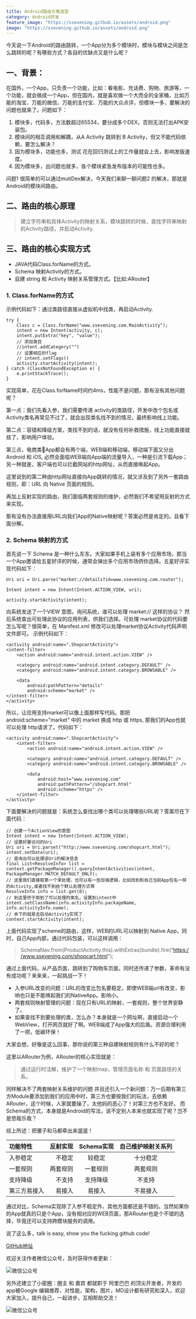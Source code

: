 ```yaml
---
title: Android路由方案选型
category: Android开发
feature_image: "https://ssevening.github.io/assets/android.png"
image: "https://ssevening.github.io/assets/android.png"
---
```


今天说一下Android的路由跳转，一个App分为多个模块时，模块与模块之间是怎么跳转的呢？有哪些方式？各自的优缺点又是什么呢？

<!-- more -->

## 一、背景：
在国外，一个App，只负责一个功能，比如：看电影、充话费、购物、旅游等，一个功能，就会做成一个App，但在国内，就是喜欢做一个大而全的全家桶，比如万能的淘宝、万能的微信、万能的支付宝、万能的大众点评，但模块一多，要解决的问题也就来了。问题如下：

1. 模块多，代码多，方法数超过65534，要分成多个DEX，否则无法打出APK安装包。
2. 模块间的相互调用和解耦，从A Activity 跳转到 B Activity，但又不能代码依赖，要怎么解决？
3. 因为模块多，功能也多，测试 花在回归测试上的工作量就会上去，影响发版速度。
4. 因为模块多，出问题也就多，各个模块紧急发布版本的可能性也多。


问题1 很简单的可以通过mutiDex解决，今天我们来聊一聊问题2 的解决，那就是 Android的模块间路由。


## 二、路由的核心原理

> 建立字符串和具体Activity的映射关系，模块跳转的时候，查找字符串映射的Activity路径，并启动Activity.

## 三、路由的核心实现方式
* JAVA代码Class.forName的方式。
* Schema 映射Activity的方式。
* 自建 string 和 Activity 映射关系管理方式。【比如:ARouter】

### 1. Class.forName的方式

示例代码如下：通过类路径直接从虚拟机中找类，再启动Activity.

```
try {
    Class c = Class.forName("www.ssevening.com.MainActivity");
    intent = new Intent(activity, c);
    intent.putExtra("key", "value");
    // 添加类目
    //intent.addCategory("")
    // 设置相应的flag
    // intent.setFlags()
    activity.startActivity(intent);
} catch (ClassNotFoundException e) {
    e.printStackTrace();
}

```

实现简单，花在Class.forName时间约4ms，性能不是问题，那有没有其他问题呢？

第一点：我们先看入参，我们需要传递 activity的类路径，开发中改个包名或Activity类名再常见不过了，就会出现类名找不到的情况，最终影响线上功能。

第二点：容错和降级方案，类找不到的话，就没有任何补救措施，线上功能直接就挂了，影响用户体验。

第三点，电商类App都会有两个端，WEB端和移动端，移动端下面又分出Android 和 iOS, 必然会面临WEB端向App端的流量导入，一种是引流下载App；另一种就是，客户端也可以拦截网站的http网址，从而直接唤起App。

这里说到的第二种由http网址直接向App跳转的情况，就又涉及到了另外一套路由规则，即：URL 向 Native 页面的规则。

再加上反射实现的路由，我们面临两套规则的维护，必然我们不希望用反射的方式来实现。

那有没有办法直接用URL向我们App的Native映射呢？答案必然是肯定的。且看下面分解。

### 2. Schema 映射的方式

首先说一下 Schema 是一种什么东东。大家如果手机上装有多个应用市场，那当一个App邀请给五星好评的时候，通常会弹出多个应用市场供你选择。五星好评实现代码如下：

```
Uri uri = Uri.parse("market://details?id=www.ssevening.com.router");

Intent intent = new Intent(Intent.ACTION_VIEW, uri);

activity.startActivity(intent);

```

向系统发送了一个VIEW 意图，询问系统，谁可以处理 market:// 这样的协议？ 然后系统查出可处理此协议的应用列表，供我们选择。可处理  market协议的代码要怎么写呢？很简单，在 Manifest.xml 修改可以处理market协议Activity代码声明文件即可。 示例代码如下：

```
<activity android:name=".ShopcartActivity">
<intent-filter>
    <action android:name="android.intent.action.VIEW" />

    <category android:name="android.intent.category.DEFAULT" />
    <category android:name="android.intent.category.BROWSABLE" />

    <data
        android:pathPattern="details"
        android:scheme="market" />
</intent-filter>
</activity>

```

所以，让应用支持market可以像上面那样写代码。那把android:scheme="market" 中的 market 换成 http 或 https, 那我们的App也就可以处理 http请求了。代码如下：

```
<activity android:name=".ShopcartActivity">
    <intent-filter>
        <action android:name="android.intent.action.VIEW" />

        <category android:name="android.intent.category.DEFAULT" />
        <category android:name="android.intent.category.BROWSABLE" />

        <data
            android:host="www.ssevening.com"
            android:pathPattern="/shopcart.html"
            android:scheme="https" />
    </intent-filter>
</activity>

```

下面要解决的问题就是：系统怎么查找出哪个类可以处理哪些URL呢？答案尽在下面代码：

```
// 创建一个ActionView的意图
Intent intent = new Intent(Intent.ACTION_VIEW);
// 设置好要访问的Uri
Uri uri = Uri.parset("http://www.ssevening.com/shopcart.html");
intent.setData(uri);
// 查询出可以处理该Uri的解决信息
final List<ResolveInfo> list = context.getPackageManager().queryIntentActivities(intent, PackageManager.MATCH_DEFAULT_ONLY);
// 这里我们直接取第一个来处理，也可以有一些加强逻辑，比如找到和自己当前App包名一样的Activity,或者找不到给个默认处理方式等
ResolveInfo info = list.get(0);
// 到这里终于取到了可以处理的类名，设置到intent中
intent.setClassName(info.activityInfo.packageName, info.activityInfo.name);
// 余下的就是去启动Activity实现了
context.startActivity(intent);

```

上面代码实现了scheme的路由，这样，WEB的URL可以映射到 Native App，同时，自己App内部，通过代码包装，可以这样调用：
> SchemaNav.from(ProductActivity.this).withExtras(bundle).fire("https://www.ssevening.com/shopcart.html");

通过上面代码，从产品页面，跳转到了购物车页面，同时还传递了参数，革命有没有成功呢？来来来，一起挑战一下！

* 入参URL改变的问题：URL的改变比包名要稳定，即使WEB端url有改变，影响也只是不能唤起我们的NativeApp。影响小。
* 两套规则映射管理的问题：现在只有URL的映射，一套规则，整个世界安静了。
* 如果查找不到要处理的类，怎么办？本身就是一个网址啊，直接启动一个WebView，打开网页就好了啊。WEB端成了App强大的后盾。资源合理利用了一把，低碳环保！

大家会想，好像是这么回事，那你说的第三种自建映射规则有什么不好的呢？

这里以ARouter为例，ARouter的核心实现就是：
> 通过运行时注解，维护了一个映射map，管理页面名称 和 页面路径的关系。

同样解决不了两套映射关系维护的问题
并且还引入一个新问题：万一后期有第三方Module要添加到我们的应用中时，第三方也要按我们的玩法，去依赖ARouter，这个时候，人家就要操了，太他妈的恶心了！对第三方也不友好。
而Schema的方式，本身就是Android的写法，说不定别人本来也就实现了呢？岂不是悠哉乐哉？


综上所述：把骡子和马都牵出来遛遛！

| 功能特性      |     反射实现 |   Schema实现   | 自己维护映射关系列|
| :-------- | --------:| :------: | :-----:|
| 入参稳定    |   不稳定 |  较稳定  | 十分稳定|
| 一套规则    |   两套规则 |  一套规则  |两套规则|
| 支持降级    |   不支持|  支持降级  |不支持|
| 第三方易接入    |  易接入 |  易接入  | 不易接入|

通过对比，Schema实现除了入参不稳定外，其他方面都还是不错的。当然如果你的App就真的只是个App，没有相对应的WEB页面，那ARouter也是个不错的选择，毕竟还可以支持跨模块服务的调用。

说了这么多，talk is easy, show you the fucking github code!

[GitHub地址](https://github.com/ssevening/AndroidRouter/)


欢迎关注作者微信公众号，及时获得作者更新：

![微信公众号](https://ssevening.github.io/assets/weichat_qrcode.jpg)

另外还建立了小密圈：圈主 和 嘉宾 都就职于 阿里巴巴 的顶尖开发者，开发的app被Google 编辑推荐，对性能，架构，图片，MD设计都有研究和深入，欢迎大家加入，提升自己，一起进步，互相帮助交流！

![微信公众号](https://ssevening.github.io/assets/mi_qrcode.png)










